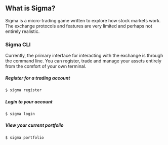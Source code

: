 ## What is Sigma?

Sigma is a micro-trading game written to explore how stock markets work.
The exchange protocols and features are very limited and perhaps not
entirely realistic.

### Sigma CLI
Currently, the primary interface for interacting with the exchange is
through the command line. You can register, trade and manage your assets
entirely from the comfort of your own terminal.

##### Register for a trading account
```bash
$ sigma register
```

##### Login to your account
```bash
$ sigma login
```

##### View your current portfolio
```bash
$ sigma portfolio
```